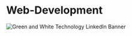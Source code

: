 # Web-Development
![Green and White Technology LinkedIn Banner](https://user-images.githubusercontent.com/91616196/176140003-a4c8c4c4-8afc-44e5-b333-203e8da61632.gif)
